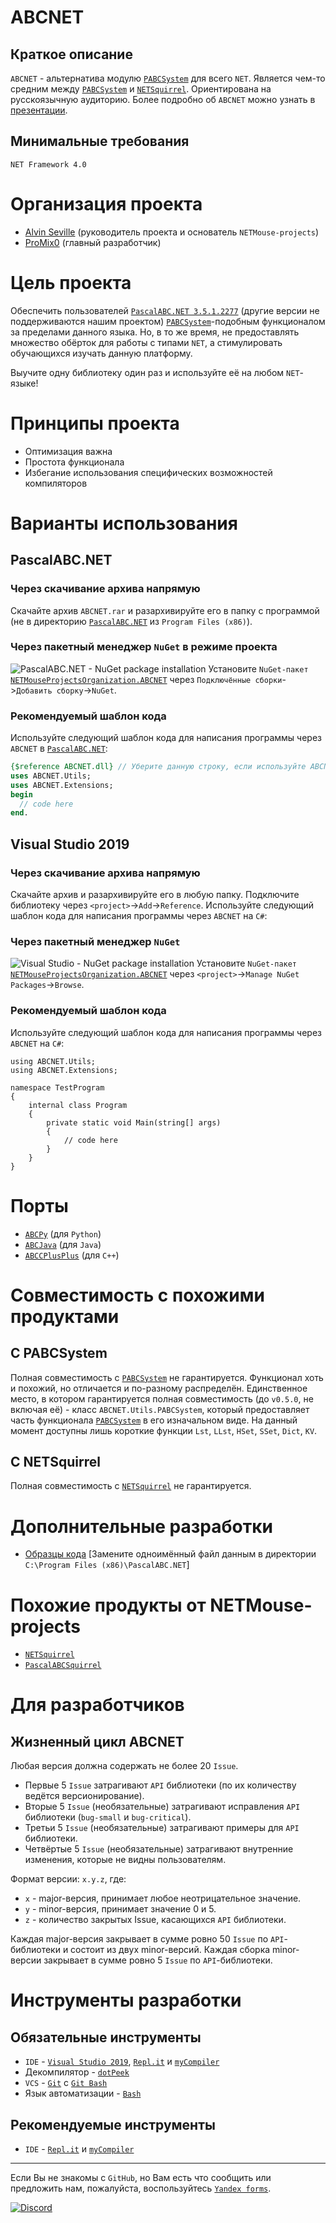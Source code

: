 <!--
  Используйте данный ReadMe.md как шаблон для русскоязычных проектов в NETMouse projects. Форматирование в ReadMe.md, сделанных на основе данного должно точно соответствовать текущему. Любые отступления от этого - не допускаются.

  Удалять комментарии из ReadMe.md запрещается - они могут быть полезны редакторам.

  Некоторые оговорки по поводу оформления:
  - По умолчанию используются ненумерованные списки, если не оговорено иное
    - По умолчанию пояснения для элементов списка запрещены, если не оговорено иное
    - Если в списке один элемент, то можно его писать без списка, если не оговорено иное
    - Пояснения для элементов списка даются в скобках, если не оговорено иное
  - Если имеется программный продукт X, то везде где встречается его названия должна быть ссыллка на его официальную страницу, либо иную другую для его преобретения. Такие ссылки должны быть везде и быть везде одинаковыми.
-->
# ABCNET
## Краткое описание
<!--
  Краткое описание продукта с возможными ссылками на похожие и указание аудитории, на которую он рассчитан.
-->
`ABCNET` - альтернатива модулю [`PABCSystem`](https://drive.google.com/open?id=1s2YX42HM8fKtah6blWmMkNZ9Z8Kfxn_BW4QSH6JY11o) для всего `NET`. Является чем-то средним между [`PABCSystem`](https://drive.google.com/open?id=1s2YX42HM8fKtah6blWmMkNZ9Z8Kfxn_BW4QSH6JY11o) и [`NETSquirrel`](https://github.com/NETMouse-projects/NETSquirrel). Ориентирована на русскоязычную аудиторию. Более подробно об `ABCNET` можно узнать в [презентации](https://github.com/NETMouse-projects/ABCNET/blob/master/NETMouse%20-%20.NET%20release/Presentations/ABCNET%20как%20альтернатива%20PABCSystem.pptx).

## Минимальные требования
<!--
  Требуемая версия framework'а и необходимые зависимости.
-->
`NET Framework 4.0`

# Организация проекта
<!--
  Участники команды, принявшие участие в работе над проектом. В скобках - роль в команде.
-->
- [Alvin Seville](https://github.com/Alvin-Seville) (руководитель проекта и основатель `NETMouse-projects`)
- [ProMix0](https://github.com/ProMix0) (главный разработчик)

# Цель проекта
<!--
  Краткое описание цели проекта. В конце - возможен лозунг.
-->
Обеспечить пользователей [`PascalABC.NET 3.5.1.2277`](https://drive.google.com/open?id=1eHzHpHw7SYTCwefaxYPr4QbsB1bf6M41) (другие версии не поддерживаются нашим проектом) [`PABCSystem`](https://drive.google.com/open?id=1s2YX42HM8fKtah6blWmMkNZ9Z8Kfxn_BW4QSH6JY11o)-подобным функционалом за пределами данного языка. Но, в то же время, не предоставлять множество обёрток для работы с типами `NET`, а стимулировать обучающихся изучать данную платформу.

Выучите одну библиотеку один раз и используйте её на любом `NET`-языке!

# Принципы проекта
<!--
  Принципы проекта.
-->
- Оптимизация важна
- Простота функционала
- Избегание использования специфических возможностей компиляторов

# Варианты использования
## PascalABC.NET
### Через скачивание архива напрямую
Скачайте архив `ABCNET.rar` и разархивируйте его в папку с программой (не в директорию [`PascalABC.NET`](https://drive.google.com/open?id=1eHzHpHw7SYTCwefaxYPr4QbsB1bf6M41) из `Program Files (x86)`).

### Через пакетный менеджер `NuGet` в режиме проекта
![PascalABC.NET - NuGet package installation](https://sun9-29.userapi.com/c204828/v204828716/488d3/eFcKpAIwcP8.jpg)
Установите `NuGet-пакет` [`NETMouseProjectsOrganization.ABCNET`](https://www.nuget.org/packages/NETMouseProjectsOrganization.ABCNET/0.5.0.3) через `Подключённые сборки`->`Добавить сборку`->`NuGet`.

### Рекомендуемый шаблон кода
Используйте следующий шаблон кода для написания программы через `ABCNET` в [`PascalABC.NET`](https://drive.google.com/open?id=1eHzHpHw7SYTCwefaxYPr4QbsB1bf6M41):
```pascal
{$reference ABCNET.dll} // Уберите данную строку, если используйте ABCNET в режиме проекта и подключили её как NuGet-пакет.
uses ABCNET.Utils;
uses ABCNET.Extensions;
begin
  // code here
end.
```

## Visual Studio 2019
### Через скачивание архива напрямую
Скачайте архив и разархивируйте его в любую папку. Подключите библиотеку через `<project>`->`Add`->`Reference`. Используйте следующий шаблон кода для написания программы через `ABCNET` на `C#`:

### Через пакетный менеджер `NuGet`
![Visual Studio - NuGet package installation](https://sun9-23.userapi.com/c858232/v858232025/15cb70/z-NsdL6lZTk.jpg)
Установите `NuGet-пакет` [`NETMouseProjectsOrganization.ABCNET`](https://www.nuget.org/packages/NETMouseProjectsOrganization.ABCNET/0.5.0.3) через `<project>`->`Manage NuGet Packages`->`Browse`.

### Рекомендуемый шаблон кода
Используйте следующий шаблон кода для написания программы через `ABCNET` на `C#`:
```Csharp
using ABCNET.Utils;
using ABCNET.Extensions;

namespace TestProgram
{
    internal class Program
    {
        private static void Main(string[] args)
        {
            // code here
        }
    }
}
```

# Порты
<!--
  Список проектов-портов данного.
-->
- [`ABCPy`](https://github.com/NETMouse-projects/ABCPy) (для `Python`)
- [`ABCJava`](https://github.com/NETMouse-projects/ABCJava) (для `Java`)
- [`ABCCPlusPlus`](https://github.com/NETMouse-projects/ABCCPlusPlus) (для `C++`)

# Совместимость с похожими продуктами
<!--
  Краткое описание совместимости с похожими продуктами, указанными в разделе "Похожие продукты от NETMouse-projects".
-->
## С PABCSystem
Полная совместимость с [`PABCSystem`](https://drive.google.com/open?id=1s2YX42HM8fKtah6blWmMkNZ9Z8Kfxn_BW4QSH6JY11o) не гарантируется. Функционал хоть и похожий, но отличается и по-разному распределён. Единственное место, в котором гарантируется полная совместимость (до `v0.5.0`, не включая её) - класс `ABCNET.Utils.PABCSystem`, который предоставляет часть функционала [`PABCSystem`](https://drive.google.com/open?id=1s2YX42HM8fKtah6blWmMkNZ9Z8Kfxn_BW4QSH6JY11o) в его изначальном виде. На данный момент доступны лишь короткие функции `Lst`, `LLst`, `HSet`, `SSet`, `Dict`, `KV`.

## С NETSquirrel
Полная совместимость с [`NETSquirrel`](https://github.com/NETMouse-projects/NETSquirrel) не гарантируется.

# Дополнительные разработки
- [Образцы кода](https://drive.google.com/open?id=1B_TWBw_gMT4meQXyrBhWiivk7KTrUhti) [Замените одноимённый файл данным в директории `C:\Program Files (x86)\PascalABC.NET`]

# Похожие продукты от NETMouse-projects
<!--
  Список похожих проктов NETMouse projects.
-->
- [`NETSquirrel`](https://github.com/NETMouse-projects/NETSquirrel)
- [`PascalABCSquirrel`](https://github.com/NETMouse-projects/PascalABCSquirrel)

# Для разработчиков
## Жизненный цикл ABCNET
<!--
  Описание правил разработки проекта. Сначала - разбиение на версии, потом формат версий.
-->
Любая версия должна содержать не более 20 `Issue`.
- Первые 5 `Issue` затрагивают `API` библиотеки (по их количеству ведётся версионирование).
- Вторые 5 `Issue` (необязательные) затрагивают исправления `API` библиотеки (`bug-small` и `bug-critical`).
- Третьи 5 `Issue` (необязательные) затрагивают примеры для `API` библиотеки.
- Четвёртые 5 `Issue` (необязательные) затрагивают внутренние изменения, которые не видны пользователям.

Формат версии: `x.y.z`, где:
- `x` - major-версия, принимает любое неотрицательное значение.
- `y` - minor-версия, принимает значение 0 и 5.
- `z` - количество закрытых Issue, касающихся `API` библиотеки.

Каждая major-версия закрывает в сумме ровно 50 `Issue` по `API`-библиотеки и состоит из двух minor-версий. Каждая сборка minor-версии закрывает в сумме ровно 5 `Issue` по `API`-библиотеки.

# Инструменты разработки
## Обязательные инструменты
<!--
  Описание обязательных инструментов разработки для проекта.
-->
- `IDE` - [`Visual Studio 2019`](https://visualstudio.microsoft.com/vs/), [`Repl.it`](https://repl.it/) и [`myCompiler`](https://www.mycompiler.io/)
- Декомпилятор - [`dotPeek`](https://www.jetbrains.com/decompiler/)
- `VCS` - [`Git`](https://git-scm.com/download) с [`Git Bash`](https://git-scm.com/download)
- Язык автоматизации - [`Bash`](https://www.tldp.org/LDP/Bash-Beginners-Guide/html/)

## Рекомендуемые инструменты
<!--
  Описание рекомендуемых инструментов разработки для проекта.
-->
- `IDE` - [`Repl.it`](https://repl.it/) и [`myCompiler`](https://www.mycompiler.io/)

----
Если Вы не знакомы с `GitHub`, но Вам есть что сообщить или предложить нам, пожалуйста, воспользуйтесь [`Yandex forms`](https://forms.yandex.ru/u/5e1de81b0733df0bb13408e3/). 

[![Discord](https://user-images.githubusercontent.com/42812113/76321598-4c9aa680-62f3-11ea-9c4c-10b70b0a17da.png)](https://discord.gg/j8Xf6Me)
